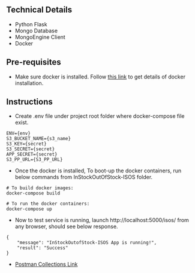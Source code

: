 ## Technical Details
* Python Flask
* Mongo Database
* MongoEngine Client
* Docker

## Pre-requisites
* Make sure docker is installed. Follow [this link](https://docs.docker.com/get-docker/) to get details of docker installation.


## Instructions
* Create .env file under project root folder where docker-compose file exist.
```
ENV={env}
S3_BUCKET_NAME={s3_name}
S3_KEY={secret}
S3_SECRET={secret}
APP_SECRET={secret}
S3_PP_URL={S3_PP_URL}
```

* Once the docker is installed, To boot-up the docker containers, run below commands from InStockOutOfStock-ISOS folder.
```
# To build docker images:
docker-compose build

# To run the docker containers:
docker-compose up
```

* Now to test service is running, launch http://localhost:5000/isos/ from any browser, should see below response.
```
{
    "message": "InStockOutofStock-ISOS App is running!",
    "result": "Success"
}
```

* [Postman Collections Link](https://www.getpostman.com/collections/e5bda7677a968731fa44)
